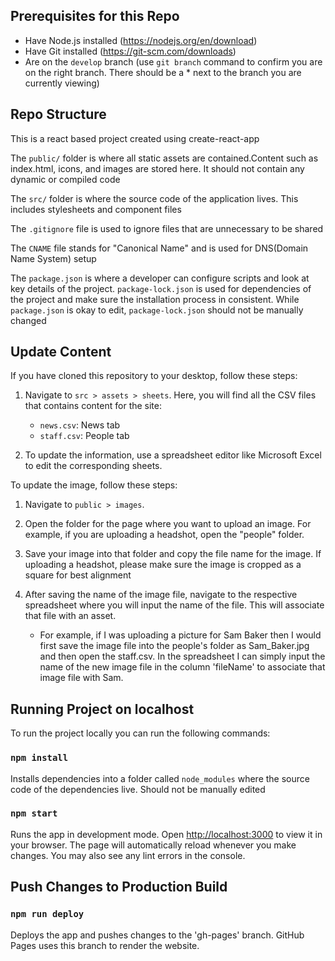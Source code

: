 ## Prerequisites for this Repo

- Have Node.js installed (https://nodejs.org/en/download)
- Have Git installed (https://git-scm.com/downloads)
- Are on the `develop` branch (use `git branch` command to confirm you are on the right branch. There should be a * next to the branch you are currently viewing)

## Repo Structure

This is a react based project created using create-react-app

The `public/` folder is where all static assets are contained.Content such as index.html, icons, and images are stored here. It should not contain any dynamic or compiled code

The `src/` folder is where the source code of the application lives. This includes stylesheets and component files

The `.gitignore` file is used to ignore files that are unnecessary to be shared

The `CNAME` file stands for "Canonical Name" and is used for DNS(Domain Name System) setup

The `package.json` is where a developer can configure scripts and look at key details of the project. `package-lock.json` is used for dependencies of the project and make sure the installation process in consistent. While `package.json` is okay to edit, `package-lock.json` should not be manually changed

## Update Content

If you have cloned this repository to your desktop, follow these steps:

1. Navigate to `src > assets > sheets`. Here, you will find all the CSV files that contains content for the site:

   - `news.csv`: News tab
   - `staff.csv`: People tab

1. To update the information, use a spreadsheet editor like Microsoft Excel to edit the corresponding sheets.

To update the image, follow these steps:

1. Navigate to `public > images`.

2. Open the folder for the page where you want to upload an image. For example, if you are uploading a headshot, open the "people" folder.

3. Save your image into that folder and copy the file name for the image. If uploading a headshot, please make sure the image is cropped as a square for best alignment

4. After saving the name of the image file, navigate to the respective spreadsheet where you will input the name of the file. This will associate that file with an asset.
   - For example, if I was uploading a picture for Sam Baker then I would first save the image file into the people's folder as Sam_Baker.jpg and then open the staff.csv. In the spreadsheet I can simply input the name of the new image file in the column 'fileName' to associate that image file with Sam.

## Running Project on localhost

To run the project locally you can run the following commands:

### `npm install`

Installs dependencies into a folder called `node_modules` where the source code of the dependencies live. Should not be manually edited

### `npm start`

Runs the app in development mode. Open [http://localhost:3000](http://localhost:3000) to view it in your browser. The page will automatically reload whenever you make changes. You may also see any lint errors in the console.

## Push Changes to Production Build

### `npm run deploy`

Deploys the app and pushes changes to the 'gh-pages' branch. GitHub Pages uses this branch to render the website.